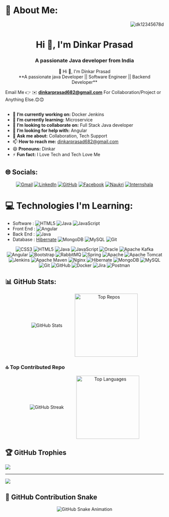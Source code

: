 # 💫 About Me:
<p align="right"> <img src="https://komarev.com/ghpvc/?username=dk12345678d&label=Profile%20views&color=0e75b6&style=flat" alt="dk12345678d" /> </p>
<h1 align="center">Hi 👋, I'm Dinkar Prasad</h1>
<h3 align="center">A passionate Java developer from India</h3>
<div align="center">
 💫 Hi 👋, I'm Dinkar Prasad<br>
  **A passionate java Developer || Software Engineer || Backend Developer**
</div>
<!--
- 🔭 I’m currently working on ...
- 🌱 I’m currently learning ...
- 👯 I’m looking to collaborate on ...
- 🤔 I’m looking for help with ...
- 💬 Ask me about ...
- 📫 How to reach me: ...
- 😄 Pronouns: ...
- ⚡ Fun fact: ...
-->

Email Me 👉 ✉️ **dinkarprasad682@gmail.com** For Collaboration/Project or Anything Else.😊😊
##
- 🔭 **I’m currently working on:** Docker Jenkins
- 🌱 **I’m currently learning:** Microservice
- 👯 **I’m looking to collaborate on:** Full Stack Java developer
- 🤔 **I’m looking for help with:** Angular
- 💬 **Ask me about:** Collaboration, Tech Support
- 📫 **How to reach me:** dinkarprasad682@gmail.com
- 😄 **Pronouns:** Dinkar
- ⚡ **Fun fact:** I Love Tech and Tech Love Me


## 🌐 Socials:
<div align="center">

  [![Gmail](https://img.shields.io/badge/Gmail-D14836?style=flat-square&logo=gmail&logoColor=white)](mailto:dinkarprasad682@gmail.com)
  [![LinkedIn](https://img.shields.io/badge/LinkedIn-%230077B5.svg?style=flat-square&logo=linkedin&logoColor=white)](https://linkedin.com/in/dinkarprasadjava)
  [![GitHub](https://img.shields.io/badge/GitHub-%23121011.svg?style=flat-square&logo=github&logoColor=white)](https://github.com/DK12345678D)
  [![Facebook](https://img.shields.io/badge/Facebook-%231877F2.svg?style=flat-square&logo=facebook&logoColor=white)](https://facebook.com/)
  [![Naukri](https://img.shields.io/badge/Naukri-%23005CA1.svg?style=flat-square&logo=internet-explorer&logoColor=white)](https://www.naukri.com/mnjuser/profile)
  [![Internshala](https://img.shields.io/badge/Internshala-%2300A5EC.svg?style=flat-square&logo=internet-explorer&logoColor=white)](https://internshala.com/student/dashboard)

</div>




<!--
 <p align="left">

  <a href="https://linkedin.com/in/dinkarprasadjava" target="_blank">
    <img align="center" src="https://raw.githubusercontent.com/rahuldkjain/github-profile-readme-generator/master/src/images/icons/Social/linked-in-alt.svg" alt="LinkedIn" height="30" width="40" />
  </a>

  
  <a href="https://www.hackerrank.com/@dinkarprasad682" target="_blank">
    <img align="center" src="https://raw.githubusercontent.com/rahuldkjain/github-profile-readme-generator/master/src/images/icons/Social/hackerrank.svg" alt="HackerRank" height="30" width="40" />
  </a>

  <a href="https://github.com/DK12345678D" target="_blank">
    <img align="center" src="https://cdn.jsdelivr.net/npm/simple-icons@v5/icons/github.svg" alt="GitHub" height="30" width="40" />
  </a>


  <a href="mailto:dinkarprasad682@gmail.com" target="_blank">
    <img align="center" src="https://upload.wikimedia.org/wikipedia/commons/4/4e/Gmail_Icon.png" alt="Gmail" height="30" width="40" />
  </a>

 
  <a href="https://www.facebook.com/dinkarprasad" target="_blank">
    <img align="center" src="https://cdn.jsdelivr.net/npm/simple-icons@v5/icons/facebook.svg" alt="Facebook" height="30" width="40" />
  </a>

  
  <a href="https://www.naukri.com/mnjuser/profile" target="_blank">
    <img align="center" src="https://static.naukimg.com/s/4/100/i/naukri_Logo.png" alt="Naukri" height="30" width="40" />
  </a>

 
  <a href="https://internshala.com/student/dashboard" target="_blank">
    <img align="center" src="https://internshala.com/favicon.ico" alt="Internshala" height="30" width="40" />
  </a>
</p>
-->


# 💻 Technologies I'm Learning:
- Software : ![HTML5](https://img.shields.io/badge/html5-%23E34F26.svg?style=flat-square&logo=html5&logoColor=white) ![Java](https://img.shields.io/badge/java-%23ED8B00.svg?style=flat-square&logo=openjdk&logoColor=white) ![JavaScript](https://img.shields.io/badge/javascript-%23323330.svg?style=flat-square&logo=javascript&logoColor=%23F7DF1E)
- Front End : ![Angular](https://img.shields.io/badge/angular-%23DD0031.svg?style=flat-square&logo=angular&logoColor=white) 
- Back End : ![Java](https://img.shields.io/badge/java-%23ED8B00.svg?style=flat-square&logo=openjdk&logoColor=white)
- Database : [Hibernate](https://img.shields.io/badge/Hibernate-59666C?style=flat-square&logo=Hibernate&logoColor=white) ![MongoDB](https://img.shields.io/badge/MongoDB-%234ea94b.svg?style=flat-square&logo=mongodb&logoColor=white) ![MySQL](https://img.shields.io/badge/mysql-4479A1.svg?style=flat-square&logo=mysql&logoColor=white) ![Git](https://img.shields.io/badge/git-%23F05033.svg?style=flat-square&logo=git&logoColor=white)
<div align="center">

![CSS3](https://img.shields.io/badge/css3-%231572B6.svg?style=flat-square&logo=css3&logoColor=white) ![HTML5](https://img.shields.io/badge/html5-%23E34F26.svg?style=flat-square&logo=html5&logoColor=white) ![Java](https://img.shields.io/badge/java-%23ED8B00.svg?style=flat-square&logo=openjdk&logoColor=white) ![JavaScript](https://img.shields.io/badge/javascript-%23323330.svg?style=flat-square&logo=javascript&logoColor=%23F7DF1E) ![Oracle](https://img.shields.io/badge/Oracle-F80000?style=flat-square&logo=oracle&logoColor=white) ![Apache Kafka](https://img.shields.io/badge/Apache%20Kafka-000?style=flat-square&logo=apachekafka) ![Angular](https://img.shields.io/badge/angular-%23DD0031.svg?style=flat-square&logo=angular&logoColor=white) ![Bootstrap](https://img.shields.io/badge/bootstrap-%238511FA.svg?style=flat-square&logo=bootstrap&logoColor=white) ![RabbitMQ](https://img.shields.io/badge/rabbitmq-FF6600?style=flat-square&logo=rabbitmq&logoColor=white) ![Spring](https://img.shields.io/badge/spring-%236DB33F.svg?style=flat-square&logo=spring&logoColor=white) ![Apache](https://img.shields.io/badge/apache-%23D42029.svg?style=flat-square&logo=apache&logoColor=white) ![Apache Tomcat](https://img.shields.io/badge/apache%20tomcat-%23F8DC75.svg?style=flat-square&logo=apache-tomcat&logoColor=black) ![Jenkins](https://img.shields.io/badge/jenkins-%232C5263.svg?style=flat-square&logo=jenkins&logoColor=white) ![Apache Maven](https://img.shields.io/badge/Apache%20Maven-C71A36?style=flat-square&logo=Apache%20Maven&logoColor=white) ![Nginx](https://img.shields.io/badge/nginx-%23009639.svg?style=flat-square&logo=nginx&logoColor=white) ![Hibernate](https://img.shields.io/badge/Hibernate-59666C?style=flat-square&logo=Hibernate&logoColor=white) ![MongoDB](https://img.shields.io/badge/MongoDB-%234ea94b.svg?style=flat-square&logo=mongodb&logoColor=white) ![MySQL](https://img.shields.io/badge/mysql-4479A1.svg?style=flat-square&logo=mysql&logoColor=white) ![Git](https://img.shields.io/badge/git-%23F05033.svg?style=flat-square&logo=git&logoColor=white) ![GitHub](https://img.shields.io/badge/github-%23121011.svg?style=flat-square&logo=github&logoColor=white) ![Docker](https://img.shields.io/badge/docker-%230db7ed.svg?style=flat-square&logo=docker&logoColor=white) ![Jira](https://img.shields.io/badge/jira-%230A0FFF.svg?style=flat-square&logo=jira&logoColor=white) ![Postman](https://img.shields.io/badge/Postman-FF6C37?style=flat-square&logo=postman&logoColor=white)
  
</div>
<h2>📊 GitHub Stats:</h2>

<div align="center">
  <div style="display: flex; justify-content: center; align-items: center; gap: 40px; flex-wrap: wrap;">

  <img src="https://github-readme-stats.vercel.app/api?username=DK12345678D&theme=dark&hide_border=false&include_all_commits=false&count_private=false" alt="GitHub Stats" />
<img src="https://github-contributor-stats.vercel.app/api?username=DK12345678D&limit=5&theme=dark&combine_all_yearly_contributions=true" alt="Top Repos" height="200px" />
</div>
</div>

### 🔝 Top Contributed Repo

<div align="center">
  <div style="display: flex; justify-content: center; align-items: center; gap: 40px; flex-wrap: wrap;">
      
  <img src="https://nirzak-streak-stats.vercel.app/?user=DK12345678D&theme=dark&hide_border=false"  alt="GitHub Streak" />
    <img src="https://github-readme-stats.vercel.app/api/top-langs/?username=DK12345678D&theme=dark&hide_border=false&include_all_commits=false&count_private=false&layout=compact" alt="Top Languages" height="200px" />
     </div>
</div>


## 🏆 GitHub Trophies
![](https://github-profile-trophy.vercel.app/?username=DK12345678D&theme=radical&no-frame=false&no-bg=true&margin-w=4)

---
[![](https://visitcount.itsvg.in/api?id=DK12345678D&icon=0&color=1)](https://visitcount.itsvg.in)

## 🐍 GitHub Contribution Snake

<div align="center">
  <img src="https://github.com/DK12345678D/DK12345678D/blob/output/github-contribution-grid-snake-dark.svg" alt="GitHub Snake Animation"/>
</div>

<!-- Proudly created with GPRM ( https://gprm.itsvg.in ) -->
